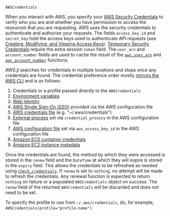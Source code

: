 ```
AWSCredentials
```

When you interact with AWS, you specify your [AWS Security Credentials](http://docs.aws.amazon.com/general/latest/gr/aws-security-credentials.html) to verify who you are and whether you have permission to access the resources that you are requesting. AWS uses the security credentials to authenticate and authorize your requests. The fields `access_key_id` and `secret_key` hold the access keys used to authenticate API requests (see [Creating, Modifying, and Viewing Access Keys](http://docs.aws.amazon.com/IAM/latest/UserGuide/id_credentials_access-keys.html#Using_CreateAccessKey)). [Temporary Security Credentials](http://docs.aws.amazon.com/IAM/latest/UserGuide/id_credentials_temp.html) require the extra session `token` field. The `user_arn` and `account_number` fields are used to cache the result of the [`aws_user_arn`](@ref) and [`aws_account_number`](@ref) functions.

AWS.jl searches for credentials in multiple locations and stops once any credentials are found. The credential preference order mostly [mirrors the AWS CLI](https://docs.aws.amazon.com/cli/latest/userguide/cli-chap-authentication.html#cli-chap-authentication-precedence) and is as follows:

1. Credentials or a profile passed directly to the `AWSCredentials`
2. [Environment variables](https://docs.aws.amazon.com/cli/latest/userguide/cli-configure-envvars.html)
3. [Web Identity](https://docs.aws.amazon.com/cli/latest/userguide/cli-configure-role.html#cli-configure-role-oidc)
4. [AWS Single Sign-On (SSO)](http://docs.aws.amazon.com/cli/latest/userguide/cli-configure-sso.html) provided via the AWS configuration file
5. [AWS credentials file](https://docs.aws.amazon.com/cli/latest/userguide/cli-configure-files.html) (e.g. "~/.aws/credentials")
6. [External process](https://docs.aws.amazon.com/cli/latest/userguide/cli-configure-sourcing-external.html) set via `credential_process` in the AWS configuration file
7. [AWS configuration file](http://docs.aws.amazon.com/cli/latest/userguide/cli-config-files.html) set via `aws_access_key_id` in the AWS configuration file
8. [Amazon ECS container credentials](https://docs.aws.amazon.com/AmazonECS/latest/developerguide/task-iam-roles.html)
9. [Amazon EC2 instance metadata](https://docs.aws.amazon.com/AWSEC2/latest/UserGuide/iam-roles-for-amazon-ec2.html)

Once the credentials are found, the method by which they were accessed is stored in the `renew` field and the `DateTime` at which they will expire is stored in the `expiry` field. This allows the credentials to be refreshed as needed using [`check_credentials`](@ref). If `renew` is set to `nothing`, no attempt will be made to refresh the credentials. Any renewal function is expected to return `nothing` on failure or a populated `AWSCredentials` object on success. The `renew` field of the returned `AWSCredentials` will be discarded and does not need to be set.

To specify the profile to use from `~/.aws/credentials`, do, for example, `AWSCredentials(profile="profile-name")`.
